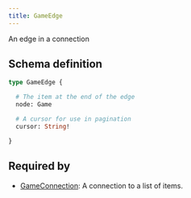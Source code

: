 ```yaml
---
title: GameEdge
---
```


An edge in a connection

## Schema definition
```graphql
type GameEdge {

  # The item at the end of the edge
  node: Game 

  # A cursor for use in pagination
  cursor: String! 

}
```

## Required by
* [GameConnection](graphql/schema/gameconnection.md): A connection to a list of items.
